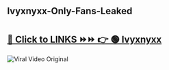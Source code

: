 
 ## Ivyxnyxx-Only-Fans-Leaked

# <h2><a href="https://clipsfans.com/Ivyxnyxx&ref=git">🔗 Click to LINKS ⏩⏩ 👉 🟢 Ivyxnyxx </a></h2>

<a href="https://clipsfans.com/Ivyxnyxx&ref=git" rel="nofollow" data-target="animated-image.originalLink"><img src="https://i.ibb.co.com/xMMVF88/686577567.gif" alt="Viral Video Original" style="max-width: 100%; display: inline-block;" data-target="animated-image.originalImage"></a>
